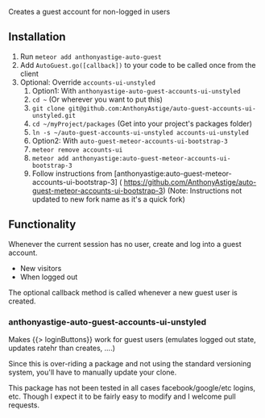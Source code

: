 Creates a guest account for non-logged in users

## Installation

1. Run `meteor add anthonyastige-auto-guest`
2. Add `AutoGuest.go([callback])` to your code to be called once from the client
3. Optional: Override `accounts-ui-unstyled`
    1. Option1: With `anthonyastige-auto-guest-accounts-ui-unstyled`
     1. `cd ~` (Or wherever you want to put this)
     2. `git clone git@github.com:AnthonyAstige/auto-guest-accounts-ui-unstyled.git`
     3. `cd ~/myProject/packages` (Get into your project's packages folder)
     4. `ln -s ~/auto-guest-accounts-ui-unstyled accounts-ui-unstyled`
    1. Option2: With `auto-guest-meteor-accounts-ui-bootstrap-3`
     1. `meteor remove accounts-ui`
     2. `meteor add anthonyastige:auto-guest-meteor-accounts-ui-bootstrap-3`
     3. Follow instructions from [anthonyastige:auto-guest-meteor-accounts-ui-bootstrap-3] ( https://github.com/AnthonyAstige/auto-guest-meteor-accounts-ui-bootstrap-3) (Note: Instructions not updated to new fork name as it's a quick fork)

## Functionality

Whenever the current session has no user, create and log into a guest account.

* New visitors
* When logged out

The optional callback method is called whenever a new guest user is created.

### anthonyastige-auto-guest-accounts-ui-unstyled

Makes {{> loginButtons}} work for guest users (emulates logged out state, updates ratehr than creates, ....)

Since this is over-riding a package and not using the standard versioning system, you'll have to manually update your clone.

This package has not been tested in all cases facebook/google/etc logins, etc.  Though I expect it to be fairly easy to modify and I welcome pull requests.
